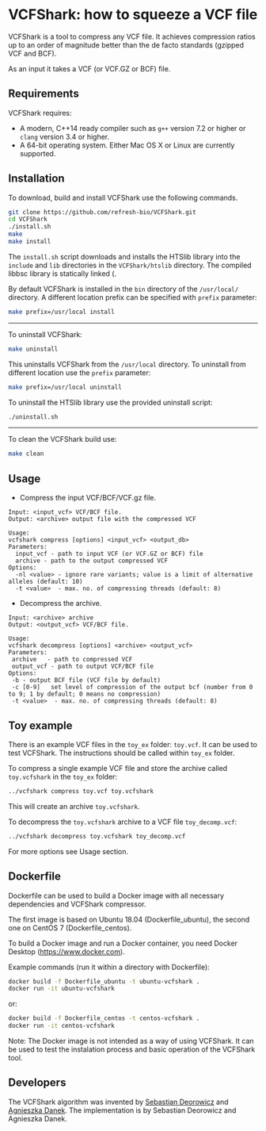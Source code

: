 # VCFShark:  how to squeeze a VCF file

VCFShark is a tool to compress any VCF file. It achieves compression ratios up to an order of magnitude better than the de facto standards (gzipped VCF and BCF).

As an input it takes a VCF (or VCF.GZ or BCF) file. 

Requirements
--------------

VCFShark requires:

* A modern, C++14 ready compiler such as `g++` version 7.2 or higher or `clang` version 3.4 or higher.
* A 64-bit operating system. Either Mac OS X or Linux are currently supported.

Installation
--------------

To download, build and install VCFShark use the following commands.
```sh
git clone https://github.com/refresh-bio/VCFShark.git
cd VCFShark
./install.sh 
make
make install
```
The `install.sh` script downloads and installs the HTSlib library into the `include` and `lib` directories in the `VCFShark/htslib` directory. The compiled libbsc library is statically linked (.

By default VCFShark is installed in the `bin` directory of the `/usr/local/` directory. A different location prefix can be specified with `prefix` parameter:
```sh
make prefix=/usr/local install
```
---
To uninstall VCFShark:
```sh
make uninstall
```
This uninstalls VCFShark from the `/usr/local` directory. To uninstall from different location use the `prefix` parameter:
```sh
make prefix=/usr/local uninstall
```
To uninstall the HTSlib library use the provided uninstall script:
```sh
./uninstall.sh 
```
---
To clean the VCFShark build use:
```sh
make clean
```

Usage
--------------
* Compress the input VCF/BCF/VCF.gz file.
```
Input: <input_vcf> VCF/BCF file. 
Output: <archive> output file with the compressed VCF

Usage: 
vcfshark compress [options] <input_vcf> <output_db>
Parameters:
  input_vcf - path to input VCF (or VCF.GZ or BCF) file
  archive - path to the output compressed VCF
Options:
  -nl <value> - ignore rare variants; value is a limit of alternative alleles (default: 10)
  -t <value>  - max. no. of compressing threads (default: 8)
  ```
  
 * Decompress the archive.
 ```
Input: <archive> archive 
Output: <output_vcf> VCF/BCF file.
 
Usage: 
vcfshark decompress [options] <archive> <output_vcf>
Parameters:
  archive   - path to compressed VCF
  output_vcf - path to output VCF/BCF file
Options:
  -b - output BCF file (VCF file by default)
  -c [0-9]   set level of compression of the output bcf (number from 0 to 9; 1 by default; 0 means no compression)	
  -t <value>  - max. no. of compressing threads (default: 8)
 ```
 
 
Toy example
--------------

There is an example VCF files in the `toy_ex` folder: `toy.vcf`. It can be used to test VCFShark. 
The instructions should be called within `toy_ex` folder.

To compress a single example VCF file and store the archive called `toy.vcfshark` in the `toy_ex` folder:
```sh
../vcfshark compress toy.vcf toy.vcfshark
```
This will create an archive `toy.vcfshark`.

To decompress the `toy.vcfshark`  archive to a VCF file `toy_decomp.vcf`:
```sh
../vcfshark decompress toy.vcfshark toy_decomp.vcf
```

For more options see Usage section.


Dockerfile
--------------
Dockerfile can be used to build a Docker image with all necessary dependencies and VCFShark compressor. 

The first image is based on Ubuntu 18.04 (Dockerfile_ubuntu), the second one on CentOS 7 (Dockerfile_centos). 

To build a Docker image and run a Docker container, you need Docker Desktop (https://www.docker.com). 

Example commands (run it within a directory with Dockerfile):
```sh
docker build -f Dockerfile_ubuntu -t ubuntu-vcfshark .
docker run -it ubuntu-vcfshark
```
or:
```sh
docker build -f Dockerfile_centos -t centos-vcfshark .
docker run -it centos-vcfshark
```

Note: The Docker image is not intended as a way of using VCFShark. It can be used to test the instalation process and basic operation of the VCFShark tool.



Developers
--------------
The VCFShark algorithm was invented by [Sebastian Deorowicz](https://github.com/sebastiandeorowicz) and [Agnieszka Danek](https://github.com/agnieszkadanek).
The implementation is by Sebastian Deorowicz and Agnieszka Danek.




